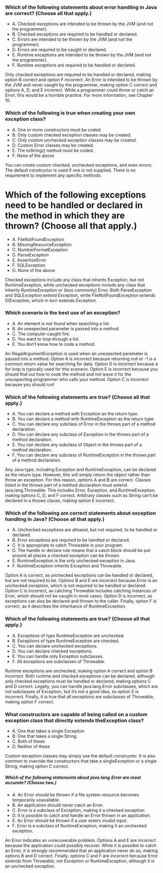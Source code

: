 ### Which of the following statements about error handling in Java are correct? (Choose all that apply.)
* A. Checked exceptions are intended to be thrown by the JVM (and not the programmer).
* B. Checked exceptions are required to be handled or declared.
* C. Errors are intended to be thrown by the JVM (and not the programmer).
* D. Errors are required to be caught or declared.
* E. Runtime exceptions are intended to be thrown by the JVM (and not the programmer).
* F. Runtime exceptions are required to be handled or declared.

Only checked exceptions are required to be handled or declared, making option B correct and option F incorrect.
An Error is intended to be thrown by the JVM and never caught by the programmer, making option C correct and options A, D, and E incorrect.
While a programmer could throw or catch an Error, this would be a horrible practice. For more information, see Chapter 10.

### Which of the following is true when creating your own exception class?
*  A. One or more constructors must be coded.
*  B. Only custom checked exception classes may be created.
*  C. Only custom unchecked exception classes may be created.
*  D. Custom Error classes may be created.
*  E. The toString() method must be coded.
*  F. None of the above

You can create custom checked, unchecked exceptions, and even errors.
The default constructor is used if one is not supplied. There is no requirement to implement any specific methods.

# Which of the following exceptions need to be handled or declared in the method in which they are thrown? (Choose all that apply.)
* A. FileNotFoundException
* B. MissingResourceException
* C. NumberFormatException
* D. ParseException
* E. AssertionError
* F. SQLException
* G. None of the above

Checked exceptions include any class that inherits Exception, but not RuntimeException, while unchecked exceptions include any class
that inherits RuntimeException or (less commonly) Error.
Both ParseException and SQLException extend Exception, while FileNotFoundException extends IOException, which in turn extends Exception.

### Which scenario is the best use of an exception?
*  A. An element is not found when searching a list.
*  B. An unexpected parameter is passed into a method.
*  C. The computer caught fire.
*  D. You want to loop through a list.
*  E. You don’t know how to code a method.

An IllegalArgumentException is used when an unexpected parameter is passed into a method.
Option A is incorrect because returning null or -1 is a common return value for searching for data.
Option D is incorrect because a for loop is typically used for this scenario.
Option E is incorrect because you should find out how to code the method and not leave
it for the unsuspecting programmer who calls your method. Option C is incorrect because you should run!

### Which of the following statements are true? (Choose all that apply.)
* A. You can declare a method with Exception as the return type.
* B. You can declare a method with RuntimeException as the return type.
* C. You can declare any subclass of Error in the throws part of a method declaration.
* D. You can declare any subclass of Exception in the throws part of a method declaration.
* E. You can declare any subclass of Object in the throws part of a method declaration.
* F. You can declare any subclass of RuntimeException in the throws part of a method declaration.

Any Java type, including Exception and RuntimeException, can be declared as the return type.
However, this will simply return the object rather than throw an exception.
For this reason, options A and B are correct.
Classes listed in the throws part of a method declaration must extend java.lang.Throwable.
This includes Error, Exception, and RuntimeException, making options C, D, and F correct.
Arbitrary classes such as String can’t be declared in a throws clause, making option E incorrect.

### Which of the following are correct statements about exception handling in Java? (Choose all that apply.)
* A. Unchecked exceptions are allowed, but not required, to be handled or declared.
* B. Error exceptions are required to be handled or declared.
* C. It is appropriate to catch Throwable in your program.
* D. The handle or declare rule means that a catch block should be put around all places a checked exception can be thrown.
* E. RuntimeException is the only unchecked exception in Java.
* F. RuntimeException inherits Exception and Throwable.

Option A is correct, as unchecked exceptions can be handled or declared, but are not required to be.
Options B and E are incorrect because Error is an unchecked exception, which is not required to be handled or declared.
Option C is incorrect, as catching Throwable includes catching instances of Error, which should not be caught in most cases.
Option D is incorrect, as exceptions can also be declared and thrown to the caller.
Finally, option F is correct, as it describes the inheritance of RuntimeException.

### Which of the following statements are true? (Choose all that apply.)
* A. Exceptions of type RuntimeException are unchecked.
* B. Exceptions of type RuntimeException are checked.
* C. You can declare unchecked exceptions.
* D. You can declare checked exceptions.
* E. You can handle only Exception subclasses.
* F. All exceptions are subclasses of Throwable.

Runtime exceptions are unchecked, making option A correct and option B incorrect.
Both runtime and checked exceptions can be declared, although only checked exceptions must be handled or declared, making options C and D correct.
Legally, you can handle java.lang.Error subclasses, which are not subclasses of Exception, but it’s not a good idea, so option E is incorrect.
Finally, it is true that all exceptions are subclasses of Throwable, making option F correct.

### What constructors are capable of being called on a custom exception class that directly extends theException class?
* A. One that takes a single Exception
* B. One that takes a single String
* C. Both of these
* D. Neither of these

Custom exception classes may simply use the default constructor.
It is also common to override the constructors that take a
singleException or a single String, making option C correct.

##### Which of the following statements about java.lang.Error are most accurate? (Choose two.)
* A. An Error should be thrown if a file system resource becomes temporarily unavailable.
* B. An application should never catch an Error.
* C. Error is a subclass of Exception, making it a checked exception.
* D. It is possible to catch and handle an Error thrown in an application.
* E. An Error should be thrown if a user enters invalid input.
* F. Error is a subclass of RuntimeException, making it an unchecked exception.

An Error indicates an unrecoverable problem.
Options A and E are incorrect because the application could possibly recover.
While it is possible to catch an Error,
it is strongly recommended that an application never do so,
making options B and D correct. Finally, options C and F
are incorrect because Error extends from Throwable,
not Exception or RuntimeException, although it is an unchecked exception.



